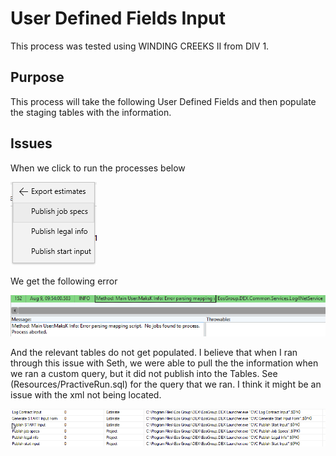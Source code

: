 # User Defined Fields Input

This process was tested using WINDING CREEKS II from DIV 1.

## Purpose

This process will take the following User Defined Fields and then populate the staging tables with the information.

## Issues

When we click to run the processes below

![First Step](./Images/Process.png)

We get the following error

![Error](./Images/MappingError.png)

And the relevant tables do not get populated. I believe that when I ran through this issue with Seth, we were able to pull the the information when we ran a custom query, but it did not publish into the Tables. See (Resources/PractiveRun.sql) for the query that we ran. I think it might be an issue with the xml not being located.

![FileLocation](./Images/FileError.png)











